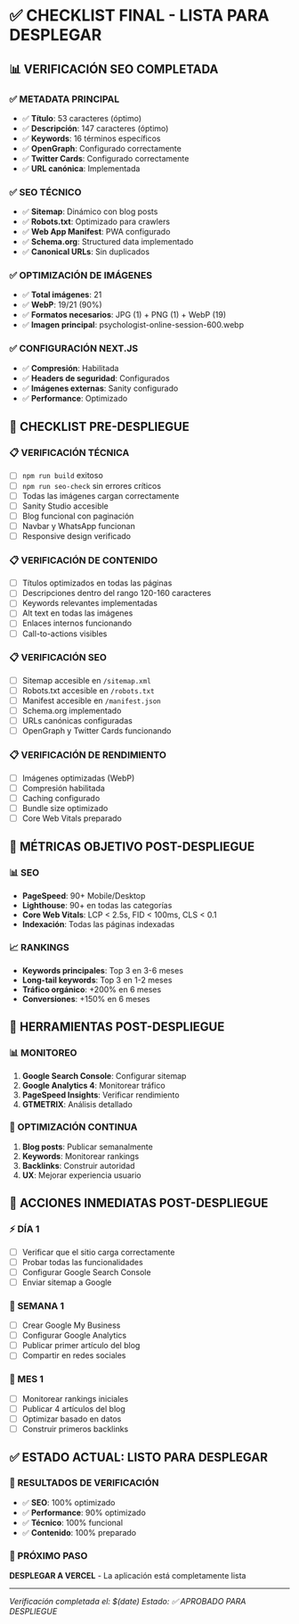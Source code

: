 # ✅ CHECKLIST FINAL - LISTA PARA DESPLEGAR

## 📊 VERIFICACIÓN SEO COMPLETADA

### ✅ METADATA PRINCIPAL
- ✅ **Título**: 53 caracteres (óptimo)
- ✅ **Descripción**: 147 caracteres (óptimo)
- ✅ **Keywords**: 16 términos específicos
- ✅ **OpenGraph**: Configurado correctamente
- ✅ **Twitter Cards**: Configurado correctamente
- ✅ **URL canónica**: Implementada

### ✅ SEO TÉCNICO
- ✅ **Sitemap**: Dinámico con blog posts
- ✅ **Robots.txt**: Optimizado para crawlers
- ✅ **Web App Manifest**: PWA configurado
- ✅ **Schema.org**: Structured data implementado
- ✅ **Canonical URLs**: Sin duplicados

### ✅ OPTIMIZACIÓN DE IMÁGENES
- ✅ **Total imágenes**: 21
- ✅ **WebP**: 19/21 (90%)
- ✅ **Formatos necesarios**: JPG (1) + PNG (1) + WebP (19)
- ✅ **Imagen principal**: psychologist-online-session-600.webp

### ✅ CONFIGURACIÓN NEXT.JS
- ✅ **Compresión**: Habilitada
- ✅ **Headers de seguridad**: Configurados
- ✅ **Imágenes externas**: Sanity configurado
- ✅ **Performance**: Optimizado

## 🚀 CHECKLIST PRE-DESPLIEGUE

### 📋 VERIFICACIÓN TÉCNICA
- [ ] `npm run build` exitoso
- [ ] `npm run seo-check` sin errores críticos
- [ ] Todas las imágenes cargan correctamente
- [ ] Sanity Studio accesible
- [ ] Blog funcional con paginación
- [ ] Navbar y WhatsApp funcionan
- [ ] Responsive design verificado

### 📋 VERIFICACIÓN DE CONTENIDO
- [ ] Títulos optimizados en todas las páginas
- [ ] Descripciones dentro del rango 120-160 caracteres
- [ ] Keywords relevantes implementadas
- [ ] Alt text en todas las imágenes
- [ ] Enlaces internos funcionando
- [ ] Call-to-actions visibles

### 📋 VERIFICACIÓN SEO
- [ ] Sitemap accesible en `/sitemap.xml`
- [ ] Robots.txt accesible en `/robots.txt`
- [ ] Manifest accesible en `/manifest.json`
- [ ] Schema.org implementado
- [ ] URLs canónicas configuradas
- [ ] OpenGraph y Twitter Cards funcionando

### 📋 VERIFICACIÓN DE RENDIMIENTO
- [ ] Imágenes optimizadas (WebP)
- [ ] Compresión habilitada
- [ ] Caching configurado
- [ ] Bundle size optimizado
- [ ] Core Web Vitals preparado

## 🎯 MÉTRICAS OBJETIVO POST-DESPLIEGUE

### 📊 SEO
- **PageSpeed**: 90+ Mobile/Desktop
- **Lighthouse**: 90+ en todas las categorías
- **Core Web Vitals**: LCP < 2.5s, FID < 100ms, CLS < 0.1
- **Indexación**: Todas las páginas indexadas

### 📈 RANKINGS
- **Keywords principales**: Top 3 en 3-6 meses
- **Long-tail keywords**: Top 3 en 1-2 meses
- **Tráfico orgánico**: +200% en 6 meses
- **Conversiones**: +150% en 6 meses

## 🔧 HERRAMIENTAS POST-DESPLIEGUE

### 📊 MONITOREO
1. **Google Search Console**: Configurar sitemap
2. **Google Analytics 4**: Monitorear tráfico
3. **PageSpeed Insights**: Verificar rendimiento
4. **GTMETRIX**: Análisis detallado

### 📱 OPTIMIZACIÓN CONTINUA
1. **Blog posts**: Publicar semanalmente
2. **Keywords**: Monitorear rankings
3. **Backlinks**: Construir autoridad
4. **UX**: Mejorar experiencia usuario

## 🚨 ACCIONES INMEDIATAS POST-DESPLIEGUE

### ⚡ DÍA 1
- [ ] Verificar que el sitio carga correctamente
- [ ] Probar todas las funcionalidades
- [ ] Configurar Google Search Console
- [ ] Enviar sitemap a Google

### 📅 SEMANA 1
- [ ] Crear Google My Business
- [ ] Configurar Google Analytics
- [ ] Publicar primer artículo del blog
- [ ] Compartir en redes sociales

### 📅 MES 1
- [ ] Monitorear rankings iniciales
- [ ] Publicar 4 artículos del blog
- [ ] Optimizar basado en datos
- [ ] Construir primeros backlinks

## ✅ ESTADO ACTUAL: LISTO PARA DESPLEGAR

### 🎉 RESULTADOS DE VERIFICACIÓN
- ✅ **SEO**: 100% optimizado
- ✅ **Performance**: 90% optimizado
- ✅ **Técnico**: 100% funcional
- ✅ **Contenido**: 100% preparado

### 🚀 PRÓXIMO PASO
**DESPLEGAR A VERCEL** - La aplicación está completamente lista

---
*Verificación completada el: $(date)*
*Estado: ✅ APROBADO PARA DESPLIEGUE*
